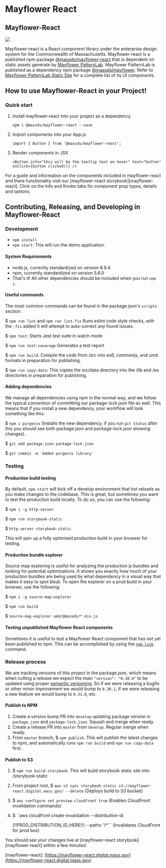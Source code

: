# Mayflower React

## Mayflower-React

[![](https://img.shields.io/npm/v/@massds/mayflower-react.png?style=flat-square)](https://www.npmjs.com/package/@massds/mayflower-react)

Mayflower-react is a React component library under the enterprise design system for the Commonwealth of Massachusetts. Mayflower-react is a published npm package [@massds/mayflower-react](https://www.npmjs.com/package/@massds/mayflower-react) that is dependent on static assets generate by [Mayflower PatternLab](https://github.com/massgov/mayflower). Mayflower PatternLab is published as a dependency npm package [@massds/mayflower](https://www.npmjs.com/package/@massds/mayflower). Refer to [Mayflower PatternLab Static Site](https://mayflower.digital.mass.gov) for a complete list of its UI components.

## How to use Mayflower-React in your Project!

### Quick start

1. Install mayflower-react into your project as a dependency.

   `npm i @massds/mayflower-react --save`

2. Import components into your App.js

   `import { Button } from '@massds/mayflower-react';`

3. Render components in JSX

   `<Button info="this will be the tooltip text on hover" text="button" onClick={button clicked()} />`

For a guide and information on the components included in mayflower-react and there functionality visit our \[mayflower-react storybook\]\[mayflower-react\]. Click on the Info and Knobs tabs for component prop types, details and options.

## Contributing, Releasing, and Developing in Mayflower-React

### Development

* `npm install`
* `npm start`: This will run the demo application.

#### System Requirements

* node.js, currently standardized on version 8.9.4
* npm, currently standardized on version 5.6.0
* That's it! All other dependencies should be included when you run `npm i`.

#### Useful commands

The most common commands can be found in the package.json's `scripts` section:

$ `npm run lint` and `npm run lint-fix` Runs eslint code style checks, with the `-fix` added it will attempt to auto-correct any found issues.

$ `npm test`: Starts Jest test suite in watch mode

$ `npm run test:coverage` Generates a test report

$ `npm run build`: Compile the code from /src into es6, commonjs, and umd formats in preparation for publishing.

$ `npm run copy-data`: This copies the src/data directory into the /lib and /es directories in preparation for publishing.

#### Adding dependencies

We manage all dependencies using npm in the normal way, and we follow the typical convention of committing our package-lock.json file as well. This means that if you install a new dependency, your workflow will look something like this:

$ `npm i purgecss` \(Installs the new dependency, if you run `git status` after this you should see both package.json and package-lock.json showing changes\).

$ `git add package.json package-lock.json`

$ `git commit -m 'Added purgecss library'`

### Testing

#### Production build testing

By default, `npm start` will kick off a develop environment that hot reloads as you make changes to the codebase. This is great, but sometimes you want to test the production build locally. To do so, you can use the following:

$ `npm i -g http-server`

$ `npm run storybook-static`

$ `http-server storybook-static`

This will spin up a fully optimised production build in your browser for testing.

#### Production bundle explorer

Source map exploring is useful for analyzing the production js bundles and looking for potential optimizations. It shows you exactly how much of your production bundles are being used by what dependency in a visual way that makes it easy to spot bloat. To open the explorer on a prod build in your browser, use the following:

$ `npm i -g source-map-explorer`

$ `npm run build`

$ `source-map-explorer umd/@massds/*.min.js`

#### Testing unpublished Mayflower React components

Sometimes it is useful to test a Mayflower React component that has not yet been published to npm. This can be accomplished by using the [`npm link`](https://docs.npmjs.com/cli/link) command.

### Release process

We are tracking versions of this project in the package.json, which means when cutting a release we expect the main `"version": "0.30.0"` to be updated using proper [semantic versioning](https://semver.org/). So if we were releasing a bugfix or other minor improvement we would bump to `0.30.1`, if we were releasing a new feature we would bump to `0.31.0`, etc.

#### Publish to NPM

1. Create a version bump PR into `develop` updating package version in `package.json` and `package-lock.json`. Squash and merge when ready.
2. Create a release PR into `master` from `develop`. Regular merge when ready.
3. From `master` branch, $ `npm publish`. This will publish the latest changes to npm, and automatically runs `npm run build` and `npm run copy-data` first.

#### Publish to S3

1. $ `npm run build-storybook`. This will build storybook static site into /storybook-static
2. From project root, $ `aws s3 sync storybook-static s3://mayflower-react.digital.mass.gov/ --delete` \(Deploys build to S3 bucket\)
3. $ `aws configure set preview.cloudfront true` \(Enables CloudFront invalidation commands\)
4. $ \`\`aws cloudfront create-invalidation --distribution-id     

   \[!!PROD\_DISTRIBUTION\_ID\_HERE!!\] --paths '/\*'\`\` \(Invalidates CloudFront for prod box\)

You should see your changes live at \[mayflower-react storybook\]\[mayflower-react\] within a few minutes!

\[mayflower-react\]: [https://mayflower-react.digital.mass.gov](https://mayflower-react.digital.mass.gov)

